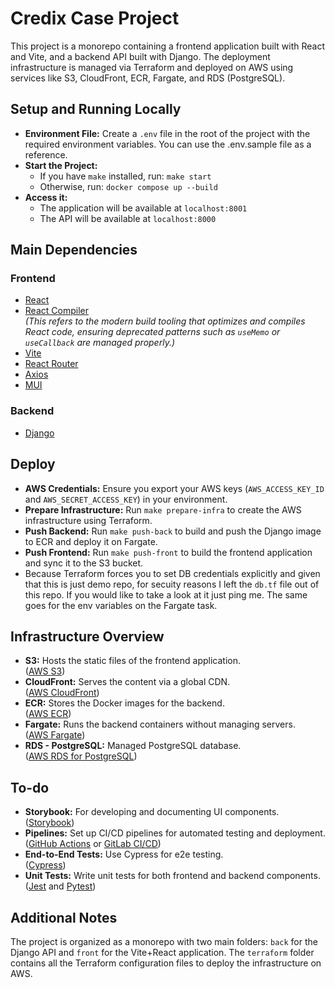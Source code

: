 # Credix Case Project

This project is a monorepo containing a frontend application built with React and Vite, and a backend API built with Django. The deployment infrastructure is managed via Terraform and deployed on AWS using services like S3, CloudFront, ECR, Fargate, and RDS (PostgreSQL).

## Setup and Running Locally

- **Environment File:** Create a `.env` file in the root of the project with the required environment variables. You can use the .env.sample file as a reference.
- **Start the Project:**
  - If you have `make` installed, run: `make start`
  - Otherwise, run: `docker compose up --build`
- **Access it:**
  - The application will be available at `localhost:8001`
  - The API will be available at `localhost:8000`

## Main Dependencies

### Frontend

- [React](https://reactjs.org/)
- [React Compiler](https://reactjs.org/docs/react-api.html)  
  _(This refers to the modern build tooling that optimizes and compiles React code, ensuring deprecated patterns such as `useMemo` or `useCallback` are managed properly.)_
- [Vite](https://vitejs.dev/)
- [React Router](https://reactrouter.com/)
- [Axios](https://axios-http.com/)
- [MUI](https://mui.com/)

### Backend

- [Django](https://www.djangoproject.com/)

## Deploy

- **AWS Credentials:** Ensure you export your AWS keys (`AWS_ACCESS_KEY_ID` and `AWS_SECRET_ACCESS_KEY`) in your environment.
- **Prepare Infrastructure:** Run `make prepare-infra` to create the AWS infrastructure using Terraform.
- **Push Backend:** Run `make push-back` to build and push the Django image to ECR and deploy it on Fargate.
- **Push Frontend:** Run `make push-front` to build the frontend application and sync it to the S3 bucket.
- Because Terraform forces you to set DB credentials explicitly and given that this is just demo repo, for secuity reasons I left the `db.tf` file out of this repo. If you would like to take a look at it just ping me. The same goes for the env variables on the Fargate task.

## Infrastructure Overview

- **S3:** Hosts the static files of the frontend application.  
  ([AWS S3](https://aws.amazon.com/s3/))
- **CloudFront:** Serves the content via a global CDN.  
  ([AWS CloudFront](https://aws.amazon.com/cloudfront/))
- **ECR:** Stores the Docker images for the backend.  
  ([AWS ECR](https://aws.amazon.com/ecr/))
- **Fargate:** Runs the backend containers without managing servers.  
  ([AWS Fargate](https://aws.amazon.com/fargate/))
- **RDS - PostgreSQL:** Managed PostgreSQL database.  
  ([AWS RDS for PostgreSQL](https://aws.amazon.com/rds/postgresql/))

## To-do

- **Storybook:** For developing and documenting UI components.  
  ([Storybook](https://storybook.js.org/))
- **Pipelines:** Set up CI/CD pipelines for automated testing and deployment.  
  ([GitHub Actions](https://github.com/features/actions) or [GitLab CI/CD](https://www.gitlab.com/))
- **End-to-End Tests:** Use Cypress for e2e testing.  
  ([Cypress](https://www.cypress.io/))
- **Unit Tests:** Write unit tests for both frontend and backend components.  
  ([Jest](https://jestjs.io/) and [Pytest](https://docs.pytest.org/en/stable/))

## Additional Notes

The project is organized as a monorepo with two main folders: `back` for the Django API and `front` for the Vite+React application. The `terraform` folder contains all the Terraform configuration files to deploy the infrastructure on AWS.
